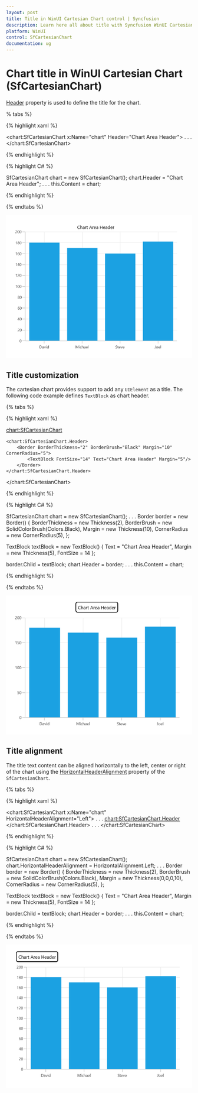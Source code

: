 ```yaml
---
layout: post
title: Title in WinUI Cartesian Chart control | Syncfusion
description: Learn here all about title with Syncfusion WinUI Cartesian Chart (SfCartesianChart) control and its customization.
platform: WinUI
control: SfCartesianChart
documentation: ug
---
```


# Chart title in WinUI Cartesian Chart (SfCartesianChart)

[Header]() property is used to define the title for the chart.

% tabs %}   

{% highlight xaml %}

<chart:SfCartesianChart x:Name="chart" Header="Chart Area Header">
 . . .           
</chart:SfCartesianChart>

{% endhighlight %}

{% highlight C# %}

SfCartesianChart chart = new SfCartesianChart();
chart.Header = "Chart Area Header";
. . . 
this.Content = chart;

{% endhighlight %}

{% endtabs %} 

![Title support in WinUI Cartesian chart](Title_Images/WinUI_cartesian_chart_title.png)

## Title customization

The cartesian chart provides support to add any `UIElement` as a title. The following code example defines `TextBlock` as chart header.

{% tabs %}   

{% highlight xaml %}

 <chart:SfCartesianChart>

    <chart:SfCartesianChart.Header>
        <Border BorderThickness="2" BorderBrush="Black" Margin="10" CornerRadius="5">
            <TextBlock FontSize="14" Text="Chart Area Header" Margin="5"/>
        </Border>
    </chart:SfCartesianChart.Header>
            
</chart:SfCartesianChart>

{% endhighlight %}

{% highlight C# %}

SfCartesianChart chart = new SfCartesianChart();
. . .
Border border = new Border()
{
    BorderThickness = new Thickness(2),
    BorderBrush = new SolidColorBrush(Colors.Black),
    Margin = new Thickness(10),
    CornerRadius = new CornerRadius(5),
};

TextBlock textBlock = new TextBlock()
{
    Text = "Chart Area Header",
    Margin = new Thickness(5),
    FontSize = 14
};

border.Child = textBlock;
chart.Header = border;
. . .
this.Content = chart;

{% endhighlight %}

{% endtabs %} 

![Title customization support in WinUI Cartesian chart](Title_Images/WinUI_cartesian_chart_title_customization.png)

## Title alignment

The title text content can be aligned horizontally to the left, center or right of the chart using the [HorizontalHeaderAlignment]() property of the `SfCartesianChart`.

{% tabs %}   

{% highlight xaml %}

<chart:SfCartesianChart x:Name="chart" 
                HorizontalHeaderAlignment="Left">
. . .
    <chart:SfCartesianChart.Header>
        <Border BorderThickness="2" BorderBrush="Black" Margin="0, 0, 0 ,10" CornerRadius="5">
            <TextBlock FontSize="14" Text="Chart Area Header" Margin="5"/>
        </Border>
    </chart:SfCartesianChart.Header>
. . . 
</chart:SfCartesianChart>

{% endhighlight %}

{% highlight C# %}

SfCartesianChart chart = new SfCartesianChart();
chart.HorizontalHeaderAlignment = HorizontalAlignment.Left;
. . .
Border border = new Border()
{
    BorderThickness = new Thickness(2),
    BorderBrush = new SolidColorBrush(Colors.Black),
    Margin = new Thickness(0,0,0,10),
    CornerRadius = new CornerRadius(5),
};

TextBlock textBlock = new TextBlock()
{
    Text = "Chart Area Header",
    Margin = new Thickness(5),
    FontSize = 14
};

border.Child = textBlock;
chart.Header = border;
. . . 
this.Content = chart;

{% endhighlight %}

{% endtabs %} 

![Title text alignment support in WinUI Cartesian chart](Title_images/WinUI_cartesian_chart_title_alignment.png)

